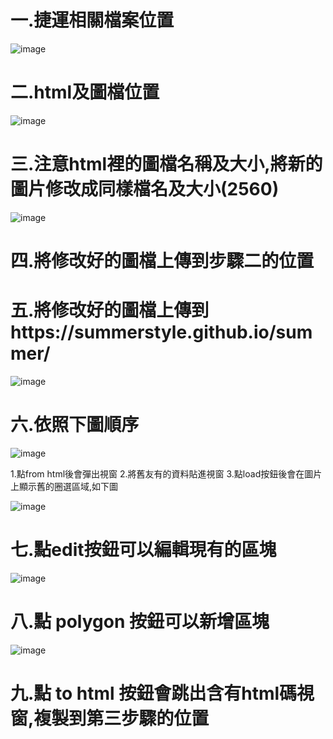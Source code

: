 <h1>一.捷運相關檔案位置</h1>

![image](https://github.com/vfhhu/project_lib/blob/master/HyXen/MRT/1725247515712.jpg)

<h1>二.html及圖檔位置</h1>

![image](https://github.com/vfhhu/project_lib/blob/master/HyXen/MRT/1725247537527.jpg)

<h1>三.注意html裡的圖檔名稱及大小,將新的圖片修改成同樣檔名及大小(2560)</h1>

![image](https://github.com/vfhhu/project_lib/blob/master/HyXen/MRT/1725247573673.jpg)

<h1>四.將修改好的圖檔上傳到步驟二的位置</h1>

<h1>五.將修改好的圖檔上傳到 https://summerstyle.github.io/summer/</h1>

![image](https://github.com/vfhhu/project_lib/blob/master/HyXen/MRT/1725257559020.jpg)

<h1>六.依照下圖順序</h1>

![image](https://github.com/vfhhu/project_lib/blob/master/HyXen/MRT/1725249089854.jpg)

1.點from html後會彈出視窗
2.將舊友有的資料貼進視窗
3.點load按鈕後會在圖片上顯示舊的圈選區域,如下圖

![image](https://github.com/vfhhu/project_lib/blob/master/HyXen/MRT/1725257718630.jpg)

<h1>七.點edit按鈕可以編輯現有的區塊</h1>

![image](https://github.com/vfhhu/project_lib/blob/master/HyXen/MRT/1725257795697.jpg)

<h1>八.點 polygon 按鈕可以新增區塊</h1>

![image](https://github.com/vfhhu/project_lib/blob/master/HyXen/MRT/1725257827906.jpg)

<h1>九.點 to html 按鈕會跳出含有html碼視窗,複製到第三步驟的位置</h1>






